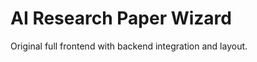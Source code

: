 # AI Research Paper Wizard

Original full frontend with backend integration and layout.
<!-- Trigger rebuild -->
